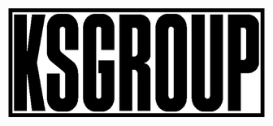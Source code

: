 <!DOCTYPE html>
<html lang="pl">
<body>
    <picture>
        <source srcset="KSGROUPLOGO.webp" type="image/webp">
        <source srcset="KSGROUPLOGO.png" type="image/png">
        <img src="KSGROUPLOGO.png" alt="KSGROUP LOGO">
    </picture>
</body>
</html>
